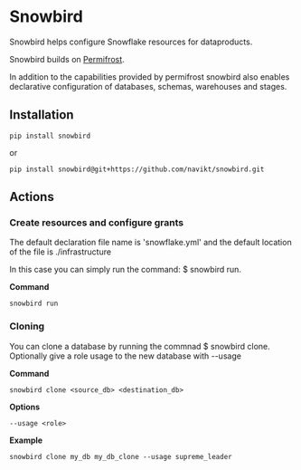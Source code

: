 # Snowbird

Snowbird helps configure Snowflake resources for dataproducts.

Snowbird builds on [Permifrost](https://about.gitlab.com/handbook/business-technology/data-team/platform/permifrost/).

In addition to the capabilities provided by permifrost snowbird also enables declarative configuration of databases, schemas, warehouses and stages.

## Installation

```shell
pip install snowbird 
```

or 

```shell
pip install snowbird@git+https://github.com/navikt/snowbird.git
```

## Actions

### Create resources and configure grants

The default declaration file name is 'snowflake.yml' and the default location of the file is ./infrastructure

In this case you can simply run the command: $ snowbird run.

**Command**

```shell
snowbird run
```

### Cloning

You can clone a database by running the commnad $ snowbird clone. Optionally give a role usage to the new database with --usage

**Command**

```shell
snowbird clone <source_db> <destination_db>
```

**Options**

```shell
--usage <role>
```

**Example**

```shell
snowbird clone my_db my_db_clone --usage supreme_leader
```
